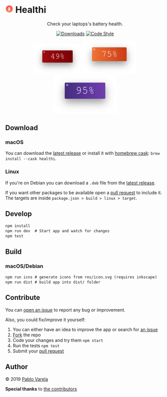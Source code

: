 # <img src="https://github.com/pablopunk/art/raw/master/healthi/icon50.png" width="25" /> Healthi


<p align="center">Check your laptops's battery health.</p>

<p align="center">
	<a href="https://github.com/pablopunk/healthi-app#download"><img src="https://img.shields.io/github/downloads/pablopunk/healthi-app/total.svg" alt="Downloads" /></a>
	<a href="https://github.com/feross/standard"><img src="https://img.shields.io/badge/code_style-standard-brightgreen.svg" alt="Code Style" /></a>
</p>

<p align="center">
  <img width="150" src="https://github.com/pablopunk/art/raw/master/healthi/bad.png" alt="">
  <img width="170" src="https://github.com/pablopunk/art/raw/master/healthi/medium.png" alt="">
  <br>
  <img width="200" src="https://github.com/pablopunk/art/raw/master/healthi/good.png" alt="">
</p>


## Download

### macOS

You can download the [latest release][releases] or install it with [homebrew cask](https://caskroom.io/): `brew install --cask healthi`.

### Linux

If you're on Debian you can download a `.deb` file from the [latest release][releases].

If you want other packages to be available open a [pull request][pr] to include it. The targets are inside `package.json > build > linux > target`.

## Develop

```shell
npm install
npm run dev  # Start app and watch for changes
npm test
```

## Build

### macOS/Debian

```shell
npm run icns # generate icons from res/icon.svg (requires inkscape)
npm run dist # build app into dist/ folder
```

## Contribute

You can [open an issue][issues] to report any bug or improvement.

Also, you could fix/improve it yourself:

1. You can either have an idea to improve the app or search for [an issue][issues]
2. [Fork][fork] the repo
3. Code your changes and try them `npm start`
4. Run the tests `npm test`
5. Submit your [pull request][pr]

## Author

© 2019 [Pablo Varela](https://pablo.life)

**Special thanks** to [the contributors][contributors]

[issues]: https://github.com/pablopunk/healthi-app/issues
[fork]: https://help.github.com/articles/fork-a-repo/
[contributors]: https://github.com/pablopunk/healthi-app/graphs/contributors
[pr]: https://help.github.com/articles/creating-a-pull-request/
[releases]: https://github.com/pablopunk/healthi-app/releases
